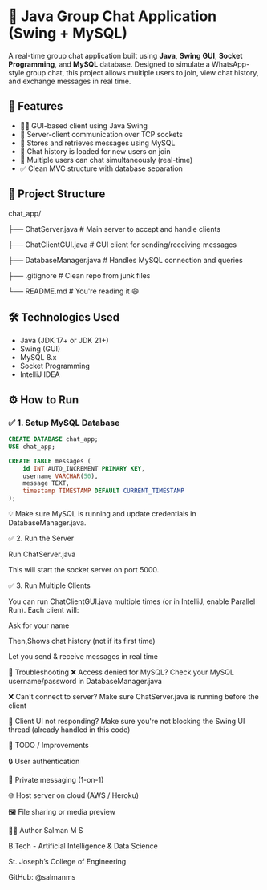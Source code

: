 # 💬 Java Group Chat Application (Swing + MySQL)

A real-time group chat application built using **Java**, **Swing GUI**, **Socket Programming**, and **MySQL** database. Designed to simulate a WhatsApp-style group chat, this project allows multiple users to join, view chat history, and exchange messages in real time.

## 🚀 Features

- 🧑‍💻 GUI-based client using Java Swing
- 🔌 Server-client communication over TCP sockets
- 🧠 Stores and retrieves messages using MySQL
- 📜 Chat history is loaded for new users on join
- 🔁 Multiple users can chat simultaneously (real-time)
- ✅ Clean MVC structure with database separation

## 📁 Project Structure

chat_app/

├── ChatServer.java # Main server to accept and handle clients

├── ChatClientGUI.java # GUI client for sending/receiving messages

├── DatabaseManager.java # Handles MySQL connection and queries

├── .gitignore # Clean repo from junk files

└── README.md # You're reading it 😄



## 🛠️ Technologies Used

- Java (JDK 17+ or JDK 21+)
- Swing (GUI)
- MySQL 8.x
- Socket Programming
- IntelliJ IDEA

## ⚙️ How to Run

### ✅ 1. Setup MySQL Database

```sql
CREATE DATABASE chat_app;
USE chat_app;

CREATE TABLE messages (
    id INT AUTO_INCREMENT PRIMARY KEY,
    username VARCHAR(50),
    message TEXT,
    timestamp TIMESTAMP DEFAULT CURRENT_TIMESTAMP
);
```
💡 Make sure MySQL is running and update credentials in DatabaseManager.java.


✅ 2. Run the Server


Run ChatServer.java


This will start the socket server on port 5000.

✅ 3. Run Multiple Clients


You can run ChatClientGUI.java multiple times (or in IntelliJ, enable Parallel Run).
Each client will:

Ask for your name

Then,Shows chat history (not if its first time)

Let you send & receive messages in real time

🐞 Troubleshooting
❌ Access denied for MySQL?
Check your MySQL username/password in DatabaseManager.java

❌ Can't connect to server?
Make sure ChatServer.java is running before the client

🧱 Client UI not responding?
Make sure you're not blocking the Swing UI thread (already handled in this code)

🧹 TODO / Improvements

🔒 User authentication

💬 Private messaging (1-on-1)

🌐 Host server on cloud (AWS / Heroku)

🖼️ File sharing or media preview

🧑‍💻 Author
Salman M S

B.Tech - Artificial Intelligence & Data Science

St. Joseph’s College of Engineering

GitHub: @salmanms

